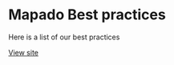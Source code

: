 Mapado Best practices
==============

Here is a list of our best practices

[View site](https://mapado.github.io/best-practices)
